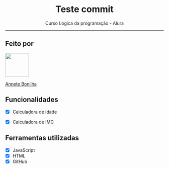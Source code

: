  <h1 align="center">
  Teste commit
</h1>

<p align="center">Curso Lógica da programação - Alura</p>

<hr>

## Feito por

[<img src="https://avatars.githubusercontent.com/u/145632926?v=4" width="75px;"/>](https://github.com/annetebonilha)

[Annete Bonilha](https://github.com/annetebonilha)

## Funcionalidades

- [x] Calculadora de idade 
- [x] Calculadora de IMC 



## Ferramentas utilizadas

- [x] JavaScript
- [x] HTML
- [x] GitHub
